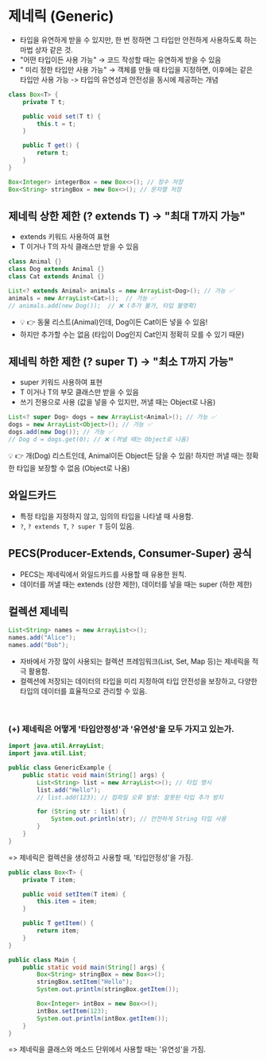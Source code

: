 # 제네릭 (Generic)
- 타입을 유연하게 받을 수 있지만, 한 번 정하면 그 타입만 안전하게 사용하도록 하는 마법 상자 같은 것.
- "어떤 타입이든 사용 가능" → 코드 작성할 때는 유연하게 받을 수 있음
- " 미리 정한 타입만 사용 가능" → 객체를 만들 때 타입을 지정하면, 이후에는 같은 타입만 사용 가능
-> 타입의 유연성과 안전성을 동시에 제공하는 개념

```java
class Box<T> {
    private T t;

    public void set(T t) {
        this.t = t;
    }

    public T get() {
        return t;
    }
}
```

```java
Box<Integer> integerBox = new Box<>(); // 정수 저장
Box<String> stringBox = new Box<>(); // 문자열 저장
```

## 제네릭 상한 제한 (? extends T) → "최대 T까지 가능"
- extends 키워드 사용하여 표현
- T 이거나 T의 자식 클래스만 받을 수 있음
```java
class Animal {}
class Dog extends Animal {}
class Cat extends Animal {}

List<? extends Animal> animals = new ArrayList<Dog>(); // 가능 ✅
animals = new ArrayList<Cat>();  // 가능 ✅
// animals.add(new Dog());  // ❌ (추가 불가, 타입 불명확)
```

- 💡 👉 동물 리스트(Animal)인데, Dog이든 Cat이든 넣을 수 있음!
- 하지만 추가할 수는 없음 (타입이 Dog인지 Cat인지 정확히 모를 수 있기 때문)

## 제네릭 하한 제한 (? super T) → "최소 T까지 가능"
- super 키워드 사용하여 표현
- T 이거나 T의 부모 클래스만 받을 수 있음
- 쓰기 전용으로 사용 (값을 넣을 수 있지만, 꺼낼 때는 Object로 나옴)
  
```java
List<? super Dog> dogs = new ArrayList<Animal>(); // 가능 ✅
dogs = new ArrayList<Object>(); // 가능 ✅
dogs.add(new Dog()); // 가능 ✅
// Dog d = dogs.get(0); // ❌ (꺼낼 때는 Object로 나옴)
```

💡 👉 개(Dog) 리스트인데, Animal이든 Object든 담을 수 있음!
하지만 꺼낼 때는 정확한 타입을 보장할 수 없음 (Object로 나옴)


## **와일드카드**
- 특정 타입을 지정하지 않고, 임의의 타입을 나타낼 때 사용함.
- `?`, `? extends T`, `? super T` 등이 있음.

## PECS(Producer-Extends, Consumer-Super) 공식
- PECS는 제네릭에서 와일드카드를 사용할 때 유용한 원칙.
- 데이터를 꺼낼 때는 extends (상한 제한), 데이터를 넣을 때는 super (하한 제한)

## 컬렉션 제네릭
```java
List<String> names = new ArrayList<>();
names.add("Alice");
names.add("Bob");
```
- 자바에서 가장 많이 사용되는 컬렉션 프레임워크(List, Set, Map 등)는 제네릭을 적극 활용함.
- 컬렉션에 저장되는 데이터의 타입을 미리 지정하여 타입 안전성을 보장하고, 다양한 타입의 데이터를 효율적으로 관리할 수 있음.

<br>

### (+) 제네릭은 어떻게 '타입안정성'과 '유연성'을 모두 가지고 있는가. 
```java
import java.util.ArrayList;
import java.util.List;

public class GenericExample {
    public static void main(String[] args) {
        List<String> list = new ArrayList<>(); // 타입 명시
        list.add("Hello");
        // list.add(123); // 컴파일 오류 발생: 잘못된 타입 추가 방지

        for (String str : list) {
            System.out.println(str); // 안전하게 String 타입 사용
        }
    }
}
```
=> 제네릭은 컬렉션을 생성하고 사용할 때, '타입안정성'을 가짐. 

```java
public class Box<T> {
    private T item;

    public void setItem(T item) {
        this.item = item;
    }

    public T getItem() {
        return item;
    }
}
```
```java
public class Main {
    public static void main(String[] args) {
        Box<String> stringBox = new Box<>();
        stringBox.setItem("Hello");
        System.out.println(stringBox.getItem());

        Box<Integer> intBox = new Box<>();
        intBox.setItem(123);
        System.out.println(intBox.getItem());
    }
}
```
=> 제네릭을 클래스와 메소드 단위에서 사용할 때는 '유연성'을 가짐.